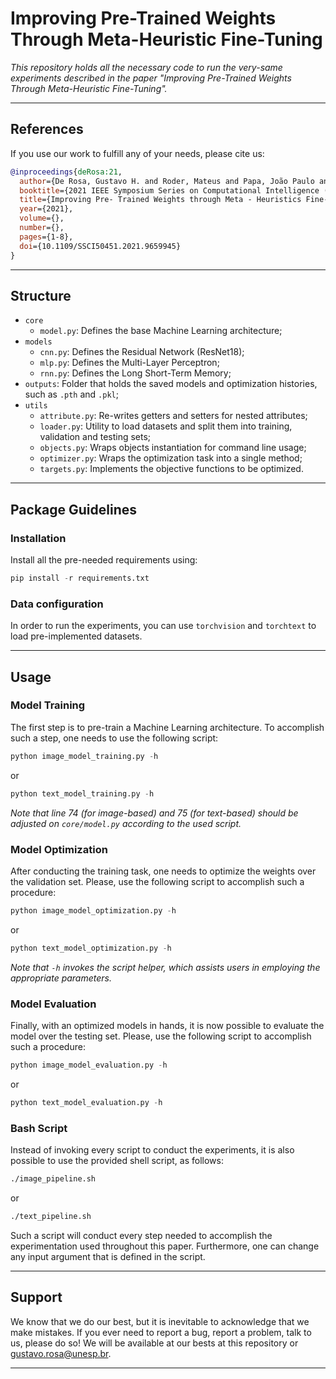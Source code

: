 # Improving Pre-Trained Weights Through Meta-Heuristic Fine-Tuning

*This repository holds all the necessary code to run the very-same experiments described in the paper "Improving Pre-Trained Weights Through Meta-Heuristic Fine-Tuning".*

---

## References

If you use our work to fulfill any of your needs, please cite us:

```BibTex
@inproceedings{deRosa:21,
  author={De Rosa, Gustavo H. and Roder, Mateus and Papa, João Paulo and Dos Santos, Claudio F.G.},
  booktitle={2021 IEEE Symposium Series on Computational Intelligence (SSCI)}, 
  title={Improving Pre- Trained Weights through Meta - Heuristics Fine- Tuning}, 
  year={2021},
  volume={},
  number={},
  pages={1-8},
  doi={10.1109/SSCI50451.2021.9659945}
}
```

---

## Structure

 * `core`
   * `model.py`: Defines the base Machine Learning architecture;
 * `models`
   * `cnn.py`: Defines the Residual Network (ResNet18); 
   * `mlp.py`: Defines the Multi-Layer Perceptron;
   * `rnn.py`: Defines the Long Short-Term Memory;
 * `outputs`: Folder that holds the saved models and optimization histories, such as `.pth` and `.pkl`;
 * `utils`
   * `attribute.py`: Re-writes getters and setters for nested attributes;
   * `loader.py`: Utility to load datasets and split them into training, validation and testing sets;
   * `objects.py`: Wraps objects instantiation for command line usage;
   * `optimizer.py`: Wraps the optimization task into a single method;  
   * `targets.py`: Implements the objective functions to be optimized.
   
   
---

## Package Guidelines

### Installation

Install all the pre-needed requirements using:

```Python
pip install -r requirements.txt
```

### Data configuration

In order to run the experiments, you can use `torchvision` and `torchtext` to load pre-implemented datasets.

---

## Usage

### Model Training

The first step is to pre-train a Machine Learning architecture. To accomplish such a step, one needs to use the following script:

```Python
python image_model_training.py -h
```

or

```Python
python text_model_training.py -h
```

*Note that line 74 (for image-based) and 75 (for text-based) should be adjusted on `core/model.py` according to the used script.*

### Model Optimization

After conducting the training task, one needs to optimize the weights over the validation set. Please, use the following script to accomplish such a procedure:

```Python
python image_model_optimization.py -h
```

or

```Python
python text_model_optimization.py -h
```

*Note that `-h` invokes the script helper, which assists users in employing the appropriate parameters.*

### Model Evaluation

Finally, with an optimized models in hands, it is now possible to evaluate the model over the testing set. Please, use the following script to accomplish such a procedure:

```Python
python image_model_evaluation.py -h
```

or

```Python
python text_model_evaluation.py -h
```

### Bash Script

Instead of invoking every script to conduct the experiments, it is also possible to use the provided shell script, as follows:

```Bash
./image_pipeline.sh
```

or

```Bash
./text_pipeline.sh
```

Such a script will conduct every step needed to accomplish the experimentation used throughout this paper. Furthermore, one can change any input argument that is defined in the script.

---

## Support

We know that we do our best, but it is inevitable to acknowledge that we make mistakes. If you ever need to report a bug, report a problem, talk to us, please do so! We will be available at our bests at this repository or gustavo.rosa@unesp.br.

---
